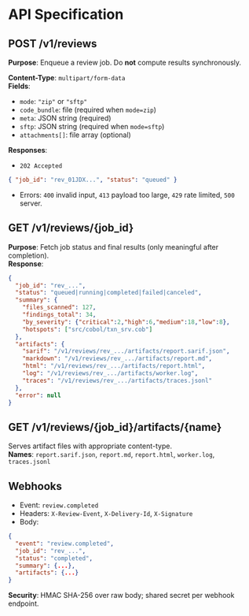 # API Specification

## POST /v1/reviews
**Purpose**: Enqueue a review job. Do **not** compute results synchronously.

**Content-Type**: `multipart/form-data`  
**Fields**:
- `mode`: `"zip"` or `"sftp"`
- `code_bundle`: file (required when `mode=zip`)
- `meta`: JSON string (required)
- `sftp`: JSON string (required when `mode=sftp`)
- `attachments[]`: file array (optional)

**Responses**:
- `202 Accepted`
```json
{ "job_id": "rev_01JDX...", "status": "queued" }
```
- Errors: `400` invalid input, `413` payload too large, `429` rate limited, `500` server.

## GET /v1/reviews/{job_id}
**Purpose**: Fetch job status and final results (only meaningful after completion).  
**Response**:
```json
{
  "job_id": "rev_...",
  "status": "queued|running|completed|failed|canceled",
  "summary": {
    "files_scanned": 127,
    "findings_total": 34,
    "by_severity": {"critical":2,"high":6,"medium":18,"low":8},
    "hotspots": ["src/cobol/txn_srv.cob"]
  },
  "artifacts": {
    "sarif": "/v1/reviews/rev_.../artifacts/report.sarif.json",
    "markdown": "/v1/reviews/rev_.../artifacts/report.md",
    "html": "/v1/reviews/rev_.../artifacts/report.html",
    "log": "/v1/reviews/rev_.../artifacts/worker.log",
    "traces": "/v1/reviews/rev_.../artifacts/traces.jsonl"
  },
  "error": null
}
```

## GET /v1/reviews/{job_id}/artifacts/{name}
Serves artifact files with appropriate content-type.  
**Names**: `report.sarif.json`, `report.md`, `report.html`, `worker.log`, `traces.jsonl`

## Webhooks
- Event: `review.completed`
- Headers: `X-Review-Event`, `X-Delivery-Id`, `X-Signature`
- Body:
```json
{
  "event": "review.completed",
  "job_id": "rev_...",
  "status": "completed",
  "summary": {...},
  "artifacts": {...}
}
```

**Security**: HMAC SHA-256 over raw body; shared secret per webhook endpoint.
